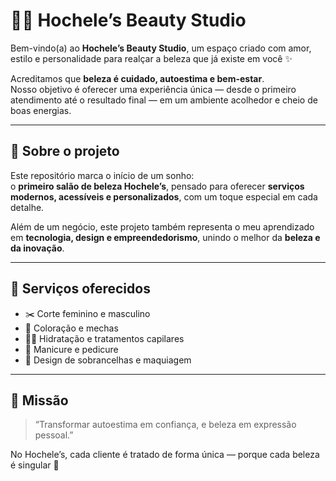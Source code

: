 # 💇‍♀️ Hochele’s Beauty Studio

Bem-vindo(a) ao **Hochele’s Beauty Studio**, um espaço criado com amor, estilo e personalidade para realçar a beleza que já existe em você ✨  

Acreditamos que **beleza é cuidado, autoestima e bem-estar**.  
Nosso objetivo é oferecer uma experiência única — desde o primeiro atendimento até o resultado final — em um ambiente acolhedor e cheio de boas energias.

---

## 💖 Sobre o projeto

Este repositório marca o início de um sonho:  
o **primeiro salão de beleza Hochele’s**, pensado para oferecer **serviços modernos, acessíveis e personalizados**, com um toque especial em cada detalhe.

Além de um negócio, este projeto também representa o meu aprendizado em **tecnologia, design e empreendedorismo**, unindo o melhor da **beleza e da inovação**.

---

## 💅 Serviços oferecidos

- ✂️ Corte feminino e masculino  
- 🎨 Coloração e mechas  
- 💆‍♀️ Hidratação e tratamentos capilares  
- 💅 Manicure e pedicure  
- 💋 Design de sobrancelhas e maquiagem  

---

## 🌸 Missão

> “Transformar autoestima em confiança, e beleza em expressão pessoal.”  

No Hochele’s, cada cliente é tratado de forma única — porque cada beleza é singular 💖  


